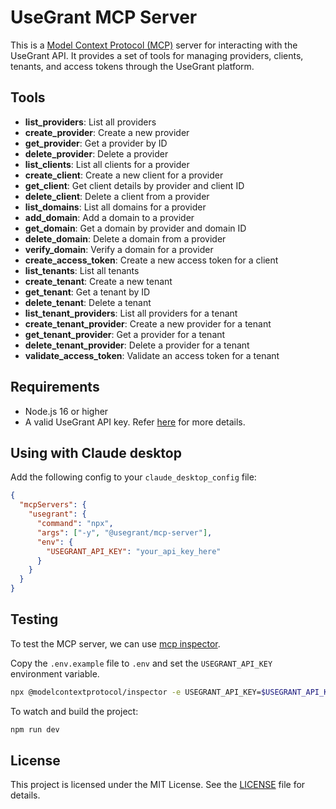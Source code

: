 # UseGrant MCP Server

This is a [Model Context Protocol (MCP)](https://modelcontextprotocol.io/introduction) server for interacting with the UseGrant API. It provides a set of tools for managing providers, clients, tenants, and access tokens through the UseGrant platform.

## Tools

- **list_providers**: List all providers
- **create_provider**: Create a new provider
- **get_provider**: Get a provider by ID
- **delete_provider**: Delete a provider
- **list_clients**: List all clients for a provider
- **create_client**: Create a new client for a provider
- **get_client**: Get client details by provider and client ID
- **delete_client**: Delete a client from a provider
- **list_domains**: List all domains for a provider
- **add_domain**: Add a domain to a provider
- **get_domain**: Get a domain by provider and domain ID
- **delete_domain**: Delete a domain from a provider
- **verify_domain**: Verify a domain for a provider
- **create_access_token**: Create a new access token for a client
- **list_tenants**: List all tenants
- **create_tenant**: Create a new tenant
- **get_tenant**: Get a tenant by ID
- **delete_tenant**: Delete a tenant
- **list_tenant_providers**: List all providers for a tenant
- **create_tenant_provider**: Create a new provider for a tenant
- **get_tenant_provider**: Get a provider for a tenant
- **delete_tenant_provider**: Delete a provider for a tenant
- **validate_access_token**: Validate an access token for a tenant

## Requirements

- Node.js 16 or higher
- A valid UseGrant API key. Refer [here](https://usegrant.dev/docs/authentication) for more details.

## Using with Claude desktop

Add the following config to your `claude_desktop_config` file:

```json
{
  "mcpServers": {
    "usegrant": {
      "command": "npx",
      "args": ["-y", "@usegrant/mcp-server"],
      "env": {
        "USEGRANT_API_KEY": "your_api_key_here"
      }
    }
  }
}
```

## Testing

To test the MCP server, we can use [mcp inspector](https://github.com/modelcontextprotocol/inspector).

Copy the `.env.example` file to `.env` and set the `USEGRANT_API_KEY` environment variable.

```bash
npx @modelcontextprotocol/inspector -e USEGRANT_API_KEY=$USEGRANT_API_KEY npx tsx src/index.ts
```

To watch and build the project:

```bash
npm run dev
```

## License

This project is licensed under the MIT License. See the [LICENSE](./LICENSE) file for details.
